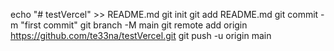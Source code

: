 echo "# testVercel" >> README.md
git init
git add README.md
git commit -m "first commit"
git branch -M main
git remote add origin https://github.com/te33na/testVercel.git
git push -u origin main
